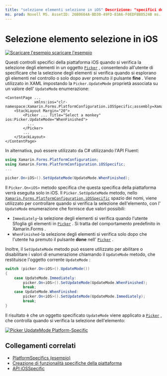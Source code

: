 ```yaml
---
title: "selezione elementi selezione in iOS" Descrizione: "specifici della piattaforma consentono di utilizzare funzionalità disponibili solo in una piattaforma specifica, senza implementare Renderer o effetti personalizzati. Questo articolo illustra come usare la specifica della piattaforma iOS che controlla quando la selezione degli elementi si verifica in una selezione ".
ms. prod: Novell MS. AssetID: 26B0604A-BD30-49FD-83A6-F0EDFBB0524B ms. Technology: Novell-Forms Author: davidbritch ms. Author: dabritch ms. Date: 10/24/2018 no-loc: [ Xamarin.Forms , Xamarin.Essentials ]
---
```


# <a name="picker-item-selection-on-ios"></a>Selezione elemento selezione in iOS

[![Scaricare ](~/media/shared/download.png) l'esempio scaricare l'esempio](https://docs.microsoft.com/samples/xamarin/xamarin-forms-samples/userinterface-platformspecifics)

Questi controlli specifici della piattaforma iOS quando si verifica la selezione degli elementi in un oggetto [`Picker`](xref:Xamarin.Forms.Picker) , consentendo all'utente di specificare che la selezione degli elementi si verifica quando si esplorano gli elementi nel controllo o solo dopo aver premuto il pulsante **fine** . Viene utilizzato in XAML impostando la `Picker.UpdateMode` proprietà associata su un valore dell' `UpdateMode` enumerazione:

```xaml
<ContentPage ...
             xmlns:ios="clr-namespace:Xamarin.Forms.PlatformConfiguration.iOSSpecific;assembly=Xamarin.Forms.Core">
    <StackLayout Margin="20">
        <Picker ... Title="Select a monkey" ios:Picker.UpdateMode="WhenFinished">
          ...
        </Picker>
        ...
    </StackLayout>
</ContentPage>
```

In alternativa, può essere utilizzato da C# utilizzando l'API Fluent:

```csharp
using Xamarin.Forms.PlatformConfiguration;
using Xamarin.Forms.PlatformConfiguration.iOSSpecific;
...

picker.On<iOS>().SetUpdateMode(UpdateMode.WhenFinished);
```

Il `Picker.On<iOS>` metodo specifica che questa specifica della piattaforma verrà eseguita solo in iOS. Il `Picker.SetUpdateMode` metodo, nello [`Xamarin.Forms.PlatformConfiguration.iOSSpecific`](xref:Xamarin.Forms.PlatformConfiguration.iOSSpecific) spazio dei nomi, viene utilizzato per controllare quando si verifica la selezione dell'elemento, con l' `UpdateMode` enumerazione che fornisce due valori possibili:

- `Immediately`-la selezione degli elementi si verifica quando l'utente Sfoglia gli elementi in [`Picker`](xref:Xamarin.Forms.Picker) . Si tratta del comportamento predefinito in Xamarin.Forms .
- `WhenFinished`-la selezione degli elementi si verifica solo dopo che l'utente ha premuto il pulsante **done** nell' [`Picker`](xref:Xamarin.Forms.Picker) .

Inoltre, il `SetUpdateMode` metodo può essere utilizzato per abilitare o disabilitare i valori di enumerazione chiamando il `UpdateMode` metodo, che restituisce l'oggetto corrente `UpdateMode` :

```csharp
switch (picker.On<iOS>().UpdateMode())
{
    case UpdateMode.Immediately:
        picker.On<iOS>().SetUpdateMode(UpdateMode.WhenFinished);
        break;
    case UpdateMode.WhenFinished:
        picker.On<iOS>().SetUpdateMode(UpdateMode.Immediately);
        break;
}
```

Il risultato è che un oggetto specificato `UpdateMode` viene applicato a [`Picker`](xref:Xamarin.Forms.Picker) , che controlla quando si verifica la selezione dell'elemento:

[![](picker-selection-images/picker-updatemode.png "Picker UpdateMode Platform-Specific")](picker-selection-images/picker-updatemode-large.png#lightbox "Picker UpdateMode Platform-Specific")

## <a name="related-links"></a>Collegamenti correlati

- [PlatformSpecifics (esempio)](https://docs.microsoft.com/samples/xamarin/xamarin-forms-samples/userinterface-platformspecifics)
- [Creazione di funzionalità specifiche della piattaforma](~/xamarin-forms/platform/platform-specifics/index.md#creating-platform-specifics)
- [API iOSSpecific](xref:Xamarin.Forms.PlatformConfiguration.iOSSpecific)
